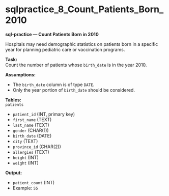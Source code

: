 # sqlpractice_8_Count_Patients_Born_2010

**sql-practice — Count Patients Born in 2010**  

Hospitals may need demographic statistics on patients born in a specific year for planning pediatric care or vaccination programs.  

**Task:**  
Count the number of patients whose `birth_date` is in the year 2010.  

**Assumptions:**  
- The `birth_date` column is of type `DATE`.  
- Only the year portion of `birth_date` should be considered.  

**Tables:**  
`patients`  
- `patient_id` (INT, primary key)  
- `first_name` (TEXT)  
- `last_name` (TEXT)  
- `gender` (CHAR(1))  
- `birth_date` (DATE)  
- `city` (TEXT)  
- `province_id` (CHAR(2))  
- `allergies` (TEXT)  
- `height` (INT)  
- `weight` (INT)  

**Output:**  
- `patient_count` (INT)  
- Example: `55`  